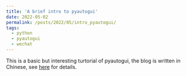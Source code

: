 ```yaml
---
title: 'A brief intro to pyautogui'
date: 2022-05-02
permalink: /posts/2022/05/intro_pyautogui/
tags:
  - python
  - pyautogui
  - wechat
---
```


This is a basic but interesting turtorial of pyautogui, the blog is written in Chinese, see [here](https://mp.weixin.qq.com/s/DD1Hx5guXtW8vUdQowYJyA) for details. 
